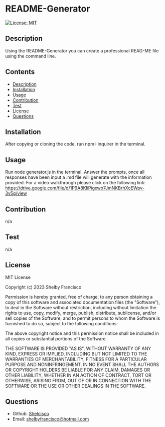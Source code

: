 # README-Generator
[![License: MIT](https://img.shields.io/badge/License-MIT-blue.svg)](https://opensource.org/licenses/MIT)

## Description
Using the README-Generator you can create a professional READ-ME file using the command line. 
## Contents

* [Description](#description)
* [Installation](#installation)
* [Usage](#usage)
* [Contribution](#contribution)
* [Test](#test)
* [License](#license)
* [Questions](#questions)

## Installation
After copying or cloning the code, run npm i inquirer in the terminal. 
## Usage
Run node generator.js in the terminal. Answer the prompts, once all responses have been input a .md file will generate with the information provided. For a video walkthrough please click on the following link: https://drive.google.com/file/d/1P9A8KliPigxwo7JmNKBrhXoEWpv-3v5g/view
## Contribution
n/a
## Test
n/a
## License
MIT License

Copyright (c) 2023 Shelby Francisco

Permission is hereby granted, free of charge, to any person obtaining a copy
of this software and associated documentation files (the "Software"), to deal
in the Software without restriction, including without limitation the rights
to use, copy, modify, merge, publish, distribute, sublicense, and/or sell
copies of the Software, and to permit persons to whom the Software is
furnished to do so, subject to the following conditions:

The above copyright notice and this permission notice shall be included in all
copies or substantial portions of the Software.

THE SOFTWARE IS PROVIDED "AS IS", WITHOUT WARRANTY OF ANY KIND, EXPRESS OR
IMPLIED, INCLUDING BUT NOT LIMITED TO THE WARRANTIES OF MERCHANTABILITY,
FITNESS FOR A PARTICULAR PURPOSE AND NONINFRINGEMENT. IN NO EVENT SHALL THE
AUTHORS OR COPYRIGHT HOLDERS BE LIABLE FOR ANY CLAIM, DAMAGES OR OTHER
LIABILITY, WHETHER IN AN ACTION OF CONTRACT, TORT OR OTHERWISE, ARISING FROM,
OUT OF OR IN CONNECTION WITH THE SOFTWARE OR THE USE OR OTHER DEALINGS IN THE
SOFTWARE.

## Questions
* Github: [Shelcisco](https://github.com/Shelcisco)
* Email: shelbyfrancisco@hotmail.com
